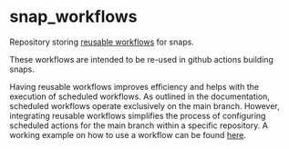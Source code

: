 # snap_workflows

Repository storing [reusable workflows](https://docs.github.com/en/actions/using-workflows/reusing-workflows) for snaps.

These workflows are intended to be re-used in github actions building snaps.

Having reusable workflows improves efficiency and helps with the execution of scheduled workflows. As outlined in the documentation, scheduled workflows operate exclusively on the main branch. However, integrating reusable workflows simplifies the process of configuring scheduled actions for the main branch within a specific repository. A working example on how to use a workflow can be found [here](https://github.com/ubuntu-robotics/ros2-humble-talker-listener-snap/blob/main/.github/workflows/snap.yaml).
